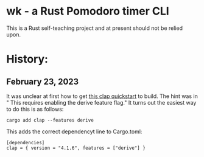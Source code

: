 # wk - a Rust Pomodoro timer CLI

This is a Rust self-teaching project and at present should not be relied upon.

# History:

## February 23, 2023
It was unclear at first how to get [this clap quickstart](https://docs.rs/clap/latest/clap/_derive/_tutorial/index.html#quick-start) to build.  The hint was in " This requires enabling the derive feature flag."  It turns out the easiest way to do this is as follows:

```
cargo add clap --features derive
```

This adds the correct dependencyt line to Cargo.toml:

```
[dependencies]
clap = { version = "4.1.6", features = ["derive"] }
```